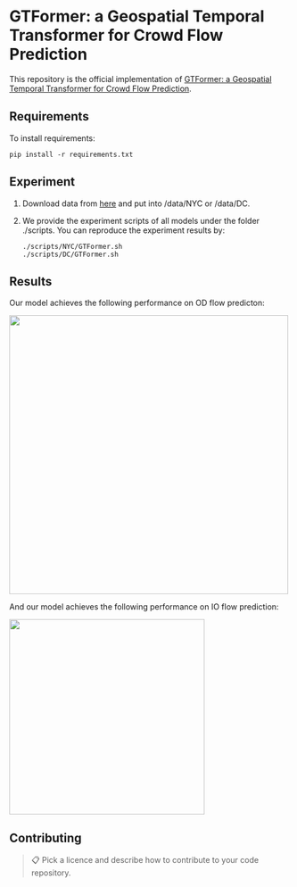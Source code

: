 # GTFormer: a Geospatial Temporal Transformer for Crowd Flow Prediction

This repository is the official implementation of [GTFormer: a Geospatial Temporal Transformer for Crowd Flow Prediction](https://arxiv.org/abs/2030.12345). 


## Requirements

To install requirements:

```setup
pip install -r requirements.txt
```

## Experiment

1. Download data from [here](https://drive.google.com/drive/folders/1B9WRpkfHn48VfkaHjnErgQ5yb8Vv6PSj?usp=drive_link) and put into /data/NYC or /data/DC.


2. We provide the experiment scripts of all models under the folder ./scripts. You can reproduce the experiment results by:
   ```
   ./scripts/NYC/GTFormer.sh
   ./scripts/DC/GTFormer.sh
   ``` 


## Results

Our model achieves the following performance on OD flow predicton:

<img src="https://github.com/kodakoda-koda/GTFormer/assets/87755637/e18d0a43-036a-480a-b471-6adaac0bf04b" width="500">

And our model achieves the following performance on IO flow prediction:

<img src="https://github.com/kodakoda-koda/GTFormer/assets/87755637/e312dca7-7198-4d86-a21e-5b01fd521175" width="350">


## Contributing

>📋  Pick a licence and describe how to contribute to your code repository. 
